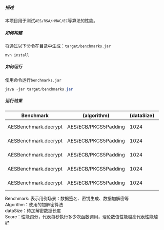 ##### 描述
本项目用于测试`AES/RSA/HMAC/EC`等算法的性能。

##### 如何构建
将通过以下命令在目录中生成：`target/benchmarks.jar`
```java
mvn install
```

##### 如何运行
使用命令运行`benchmarks.jar`
```java
java -jar target/benchmarks.jar
```

##### 运行结果
| Benchmark  | (algorithm)  | (dataSize) | (keySize)  |  Mode |  Cnt | Score  | Error  | Units  |
| ------------ | ------------ | ------------ | ------------ | ------------ | ------------ | ------------ | ------------ | ------------ |
| AESBenchmark.decrypt   |  AES/ECB/PKCS5Padding  | 1024  | N/A  |  thrpt | 5  | 654042.275 ±  | 202355.594  | ops/s  |
| AESBenchmark.decrypt   |  AES/ECB/PKCS5Padding  | 1024  | N/A  |  thrpt |  5 | 654042.275 ±  | 202355.594  | ops/s  |
| AESBenchmark.decrypt   |  AES/ECB/PKCS5Padding  | 1024  | N/A  |  thrpt |  5 | 654042.275 ±  | 202355.594  | ops/s  |
| AESBenchmark.decrypt   |  AES/ECB/PKCS5Padding  | 1024  | N/A  |  thrpt |  5 |  654042.275 ± |  202355.594 |  ops/s |
|  AESBenchmark.decrypt  |   AES/ECB/PKCS5Padding | 1024  | N/A  |  thrpt |  5 |  654042.275 ± | 202355.594  |  ops/s |

Benchmark:  表示用例场景：数据签名、密钥生成、数据加解密等<br>
Algorithm：使用的加解密算法<br>
dataSize：待加解密数据长度<br>
Score：性能跑分，代表每秒执行多少次函数调用，理论数值性能越高代表性能越好<br>